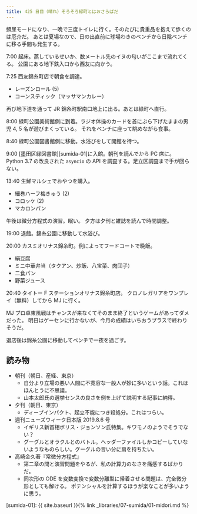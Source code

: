 ```yaml
---
title: 425 日目（晴れ）そろそろ緑町とはおさらばだ
---
```


頻尿モードになり、一晩で三度トイレに行く。そのたびに貴重品を抱えて歩くのは厄介だ。
あとは夏場なので、日の出直前に球場わきのベンチから日陰ベンチに移る手間も発生する。

7:00 起床。蒸しているせいか、数メートル先のイヌの匂いがここまで流れてくる。
公園にある地下鉄入口から西友に向かう。

7:25 西友錦糸町店で朝食を調達。

* レーズンロール (5)
* コーンスティック（マッサマンカレー）

再び地下道を通って JR 錦糸町駅南口地上に出る。あとは緑町へ直行。

8:00 緑町公園美術館側に到着。ラジオ体操のカードを首にぶら下げたままの男児 4, 5 名が遊びまくっている。
それをベンチに座って眺めながら食事。

8:40 緑町公園図書館側に移動。水浴びをして開館を待つ。

9:00 [墨田区緑図書館][sumida-01]に入館。朝刊を読んでから PC 席に。
Python 3.7 の改良された `asyncio` の API を調査する。足立区調査まで手が回らない。

13:40 生鮮マルシェでおやつを購入。

* 細巻ハーフ梅きゅう (2)
* コロッケ (2)
* マカロンパン

午後は微分方程式の演習。眠い。
夕方は夕刊と雑誌を読んで時間調整。

19:00 退館。錦糸公園に移動して水浴び。

20:00 カスミオリナス錦糸町。例によってフードコートで晩飯。

* 絹豆腐
* ミニ中華弁当（タクアン、炒飯、八宝菜、肉団子）
* 二食パン
* 野菜ジュース

20:40 タイトー F ステーションオリナス錦糸町店。
クロノレガリアをワンプレイ（無料）してから MJ に行く。

MJ プロ卓東風戦はチャンスが来なくてそのまま終了というゲームがあってダメだった。
明日はゲーセンに行かないが、今月の成績はいちおうプラスで終わりそうだ。

退店後は錦糸公園に移動してベンチで一夜を過ごす。

## 読み物

* 朝刊（朝日、産経、東京）
  * 自分より立場の悪い人間に不寛容な一般人が妙に多いという話。これはほんとうに不思議。
  * 山本太郎氏の選挙センスの良さを例を上げて説明する記事に納得。
* 夕刊（朝日、東京）
  * ディープインパクト、起立不能につき殺処分。これはつらい。
* 週刊ニューズウィーク日本版 2019.8.6 号
  * イギリス新首相ボリス・ジョンソン氏特集。キワモノのようでそうでない？
  * グーグルとオラクルとのバトル。ヘッダーファイルしかコピーしていないようなものらしい。グーグルの言い分に肩を持ちたい。
* 高崎金久著『常微分方程式』
  * 第二章の問と演習問題をやるが、私の計算力のなさを痛感するばかりだ。
  * 同次形の ODE を変数変換で変数分離型に帰着させる問題は、完全微分形としても解ける。
    ポテンシャルを計算するほうが楽なことが多いように思う。

[sumida-01]: {{ site.baseurl }}{% link _libraries/07-sumida/01-midori.md %}
